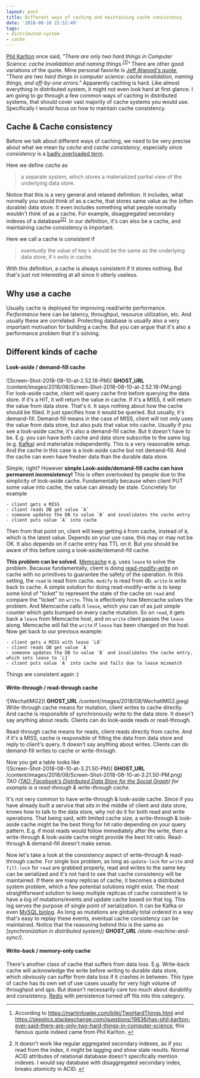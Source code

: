 ```yaml
---
layout: post
title: Different ways of caching and maintaining cache consistency
date: '2018-08-10 22:52:49'
tags:
- distributed-system
- cache
---
```


[Phil Karlton](http://www.meerkat.com/karlton/) once said, _"There are only two hard things in Computer Science: cache invalidation and naming things.<sup class="footnote-ref"><a href="#fn1" id="fnref1">[1]</a></sup>"_ There are other good variations of the quote. Mine personal favorite is [Jeff Atwood's quote](https://twitter.com/codinghorror/status/506010907021828096?lang=en), _"There are two hard things in computer science: cache invalidation, naming things, and off-by-one errors."_ Apparently caching is hard. Like almost everything in distributed system, it might not even look hard at first glance. I am going to go through a few common ways of caching in distributed systems, that should cover vast majority of cache systems you would use. Specifically I would focus on how to maintain cache consistency.

## Cache & Cache consistency

Before we talk about different ways of caching, we need to be very precise about what we mean by _cache_ and _cache consistency_, especially since _consistency_ is a [badly overloaded term](https://martin.kleppmann.com/2015/05/11/please-stop-calling-databases-cp-or-ap.html).

Here we define _cache_ as

> a separate system, which stores a materialized partial view of the underlying data store.

Notice that this is a very general and relaxed definition. It includes, what normally you would think of as a cache, that stores same value as the (often durable) data store. It even includes something what people normally wouldn't think of as a cache. For example, disaggregated secondary indexes of a database<sup class="footnote-ref"><a href="#fn2" id="fnref2">[2]</a></sup>. In our definition, it's can also be a cache, and maintaining cache consistency is important.

Here we call a cache is _consistent_ if

> _eventually_ the value of key `k` should be the same as the underlying data store, if `k` exits in cache.

With this definition, a cache is always consistent if it stores nothing. But that's just not interesting at all since it utterly useless.

## Why use a cache

Usually cache is deployed for improving read/write performance. _Performance_ here can be latency, throughput, resource utilization, etc. And usually these are correlated. Protecting database is usually also a very important motivation for building a cache. But you can argue that it's also a performance problem that it's solving.

## Different kinds of cache

#### Look-aside / demand-fill cache

![Screen-Shot-2018-08-10-at-2.52.18-PM]( __GHOST_URL__ /content/images/2018/08/Screen-Shot-2018-08-10-at-2.52.18-PM.png)  
For look-aside cache, client will query cache first before querying the data store. If it's a HIT, it will return the value in cache. If it's a MISS, it will return the value from data store. That's it. It says nothing about how the cache should be filled. It just specifies how it would be queried. But usually, it's demand-fill. Demand-fill means in the case of MISS, client will not only uses the value from data store, but also puts that value into cache. Usually if you see a look-aside cache, it's also a demand-fill cache. But it doesn't have to be. E.g. you can have both cache and data store subscribe to the same log (e.g. [Kafka](https://kafka.apache.org/)) and materialize independently. This is a very reasonable setup. And the cache in this case is a look-aside cache but not demand-fill. And the cache can even have fresher data than the durable data store.

Simple, right? However **simple Look-aside/demand-fill cache can have permanent inconsistency!** This is often overlooked by people due to the simplicity of look-aside cache. Fundamentally because when client PUT some value into cache, the value can already be stale. Concretely for example

    - client gets a MISS
    - client reads DB get value `A`
    - someone updates the DB to value `B` and invalidates the cache entry
    - client puts value `A` into cache

Then from that point on, client will keep getting `A` from cache, instead of `B`, which is the latest value. Depends on your use case, this may or may not be OK. It also depends on if cache entry has TTL on it. But you should be aware of this before using a look-aside/demand-fill cache.

**This problem can be solved.** [Memcache](https://www.quora.com/How-does-the-lease-token-solve-the-stale-sets-problem-in-Facebooks-memcached-servers) e.g. uses `lease` to solve the problem. Because fundamentally, client is doing [read-modify-write](https://en.wikipedia.org/wiki/Read-modify-write) on cache with no primitives to guarantee the safety of the operation. In this setting, the `read` is read from cache. `modify` is read from db. `write` is write back to cache. A simple solution for doing read-modify-write is to keep some kind of "ticket" to represent the state of the cache on `read` and compare the "ticket" on `write`. This is effectively how Memcache solves the problem. And Memcache calls it `lease`, which you can of as just simple counter which gets bumped on every cache mutation. So on `read`, it gets back a `lease` from Memcache host, and on `write` client passes the `lease` along. Memcache will fail the `write` if `lease` has been changed on the host. Now get back to our previous example:

    - client gets a MISS with lease `L0`
    - client reads DB get value `A`
    - someone updates the DB to value `B` and invalidates the cache entry, which sets lease to `L1`
    - client puts value `A` into cache and fails due to lease mismatch

Things are consistent again :)

#### Write-through / read-through cache

![WechatIMG2]( __GHOST_URL__ /content/images/2018/08/WechatIMG2.jpeg)  
Write-through cache means for mutation, client writes to cache directly. And cache is responsible of synchronously write to the data store. It doesn't say anything about reads. Clients can do look-aside reads or read-through.

Read-through cache means for reads, client reads directly from cache. And if it's a MISS, cache is responsible of filling the data from data store and reply to client's query. It doesn't say anything about writes. Clients can do demand-fill writes to cache or write-through.

Now you get a table looks like  
 ![Screen-Shot-2018-08-10-at-3.21.50-PM]( __GHOST_URL__ /content/images/2018/08/Screen-Shot-2018-08-10-at-3.21.50-PM.png)  
_TAO ([TAO: Facebook’s Distributed Data Store for the Social Graph](https://www.usenix.org/system/files/conference/atc13/atc13-bronson.pdf)) for example is a read-through & write-through cache._

It's not very common to have write-through & look-aside cache. Since if you have already built a service that sits in the middle of client and data store, knows how to talk to the data store, why not do it for both read and write operations. That being said, with limited cache size, a write-through & look-aside cache might be the best thing for hit ratio depending on your query pattern. E.g. if most reads would follow immediately after the write, then a write-through & look-aside cache might provide the best hit ratio. Read-through & demand-fill doesn't make sense.

Now let's take a look at the consistency aspect of write-through & read-through cache. For single box problem, as long as `update-lock` for `write` and `fill-lock` for `read` are grabbed properly, read and writes to the same key can be serialized and it's not hard to see that cache consistency will be maintained. If there are many replicas of cache, it becomes a distributed system problem, which a few potential solutions might exist. The most straightforward solution to keep multiple replicas of cache consistent is to have a log of mutations/events and update cache based on that log. This log serves the purpose of single point of serialization. It can be Kafka or even [MySQL binlog](https://dev.mysql.com/doc/refman/8.0/en/binary-log.html). As long as mutations are globally total ordered in a way that's easy to replay these events, eventual cache consistency can be maintained. Notice that the reasoning behind this is the same as _[synchronization in distributed system]( __GHOST_URL__ /state-machine-and-sync/)_.

#### Write-back / memory-only cache

There's another class of cache that suffers from data loss. E.g. Write-back cache will acknowledge the write before writing to durable data store, which obviously can suffer from data loss if it crashes in between. This type of cache has its own set of use cases usually for very high volume of throughput and qps. But doesn't necessarily care too much about durability and consistency. [Redis](https://redis.io/topics/persistence) with persistence turned off fits into this category.

* * *
<section class="footnotes">
<ol class="footnotes-list">
<li id="fn1" class="footnote-item">
<p>According to <a href="https://martinfowler.com/bliki/TwoHardThings.html">https://martinfowler.com/bliki/TwoHardThings.html</a> and <a href="https://skeptics.stackexchange.com/questions/19836/has-phil-karlton-ever-said-there-are-only-two-hard-things-in-computer-science">https://skeptics.stackexchange.com/questions/19836/has-phil-karlton-ever-said-there-are-only-two-hard-things-in-computer-science</a>, this famous quote indeed came from Phil Karlton. <a href="#fnref1" class="footnote-backref">↩︎</a></p>
</li>
<li id="fn2" class="footnote-item">
<p>It doesn't work like regular aggregated secondary indexes, as if you read from the index, it might be lagging and show stale results. Normal ACID attributes of relational database doesn't specifically mention indexes. I would say database with disaggregated secondary index, breaks <em>atomicity</em> in ACID. <a href="#fnref2" class="footnote-backref">↩︎</a></p>
</li>
</ol>
</section><!--kg-card-end: markdown-->